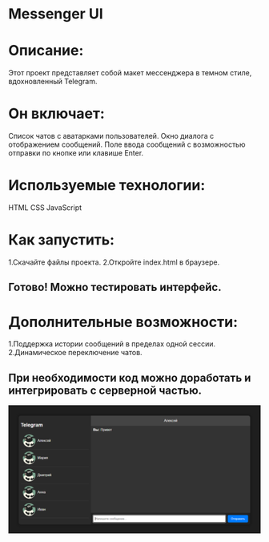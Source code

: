 # Messenger UI

# Описание:
Этот проект представляет собой макет мессенджера в темном стиле, вдохновленный Telegram. 

# Он включает:
Список чатов с аватарками пользователей.
Окно диалога с отображением сообщений.
Поле ввода сообщений с возможностью отправки по кнопке или клавише Enter.

# Используемые технологии:
HTML
CSS
JavaScript

# Как запустить:
1.Скачайте файлы проекта.
2.Откройте index.html в браузере.

## Готово! Можно тестировать интерфейс.

# Дополнительные возможности:
1.Поддержка истории сообщений в пределах одной сессии.
2.Динамическое переключение чатов.

## При необходимости код можно доработать и интегрировать с серверной частью.

<p>
  <img src="src/chat.PNG">
</p>
